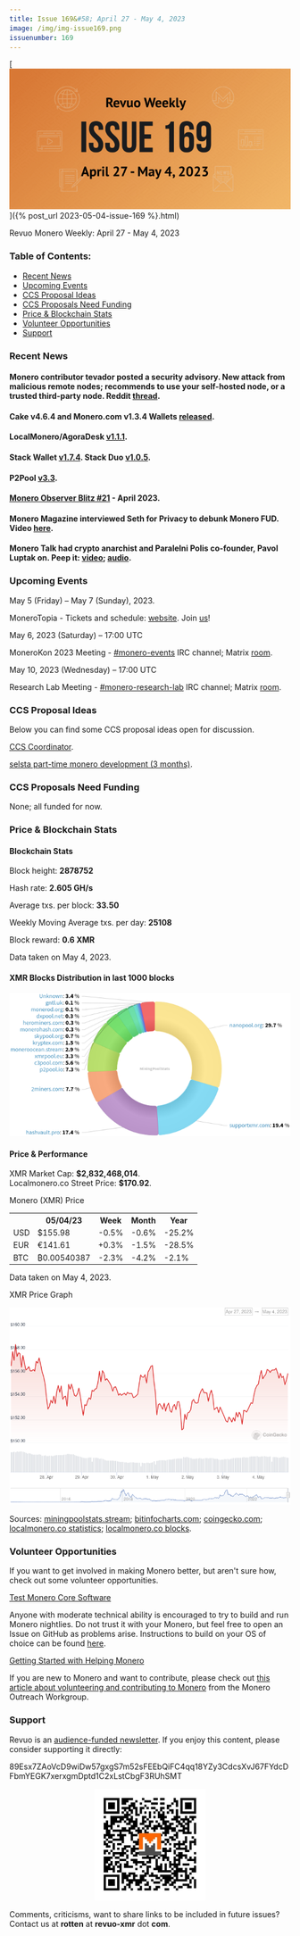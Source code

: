 ```yaml
---
title: Issue 169&#58; April 27 - May 4, 2023
image: /img/img-issue169.png
issuenumber: 169
---
```

[<img src="/img/img-issue169.png" alt="Revuo Monero Weekly #169 Slide" class="img-lead">]({% post_url 2023-05-04-issue-169 %}.html)

<p class="text-lead">Revuo Monero Weekly: April 27 - May 4, 2023</p>
<!--more-->

<h3>Table of Contents:</h3>
<ul class="contents">
    <li><a href="#news">Recent News</a></li>
    <li><a href="#events">Upcoming Events</a></li>
    <li><a href="#ideas">CCS Proposal Ideas</a></li>
    <li><a href="#proposals">CCS Proposals Need Funding</a></li>
    <li><a href="#stats">Price & Blockchain Stats</a></li>
    <li><a href="#volunteer">Volunteer Opportunities</a></li>
    <li><a href="#support">Support</a></li>
</ul>

<h3 id="news">Recent News</h3>

<div class="newsbyte">
    <h4>Monero contributor tevador posted a security advisory. New attack from malicious remote nodes; recommends to use your self-hosted node, or a trusted third-party node. Reddit <a href="https://teddit.adminforge.de/r/Monero/comments/134jbdt/security_advisory_new_attack_from_malicious/" target="_blank">thread</a>.</h4>
</div>

<div class="newsbyte">
    <h4>Cake v4.6.4 and Monero.com v1.3.4 Wallets <a href="https://github.com/cake-tech/cake_wallet/releases/tag/v4.6.4" target="_blank">released</a>.</h4>
</div>

<div class="newsbyte">
    <h4>LocalMonero/AgoraDesk <a href="https://github.com/AgoraDesk-LocalMonero/agoradesk-app-foss/releases/tag/v1.1.1" target="_blank">v1.1.1</a>.</h4>
</div>

<div class="newsbyte">
    <h4>Stack Wallet <a href="https://github.com/cypherstack/stack_wallet/releases/tag/build_165" target="_blank">v1.7.4</a>. Stack Duo <a href="https://github.com/cypherstack/stack_duo/releases/tag/build_008" target="_blank">v1.0.5</a>.</h4>
</div>

<div class="newsbyte">
    <h4>P2Pool <a href="https://github.com/SChernykh/p2pool/releases/tag/v3.3" target="_blank">v3.3</a>.</h4>
</div>

<div class="newsbyte">
    <h4><a href="https://monero.observer/monero-observer-blitz-april-2023/" target="_blank">Monero Observer Blitz #21</a> - April 2023.</h4>
</div>

<div class="newsbyte">
    <h4>Monero Magazine interviewed Seth for Privacy to debunk Monero FUD. Video <a href="https://piped.adminforge.de/watch?v=vW9H6VIONWM" target="_blank">here</a>.</h4>
</div>

<div class="newsbyte">
    <h4>Monero Talk had crypto anarchist and Paralelni Polis co-founder, Pavol Luptak on. Peep it: <a href="https://piped.adminforge.de/watch?v=ohOFzquZIeA" target="_blank">video</a>; <a href="https://www.monerotalk.live/maximize-your-freedom-living-globally-w-pavol-luptak" target="_blank">audio</a>.</h4>
</div>

<h3 id="events">Upcoming Events</h3>

<div class="event">
    <p class="date">May 5 (Friday) – May 7 (Sunday), 2023.</p>
    <p>MoneroTopia - Tickets and schedule: <a href="https://monerotopia.com/" target="_blank">website</a>. Join <a href="https://piped.adminforge.de/watch?v=GcJiaPmldhQ" target="_blank">us</a>!</p>
</div>

<div class="event">
    <p class="date" markdown="1">May 6, 2023 (Saturday) – 17:00 UTC</p>
    <p markdown="1">MoneroKon 2023 Meeting - <a href="irc://irc.libera.chat/#monero-events" target="_blank">#monero-events</a> IRC channel; Matrix <a href="https://matrix.to/#/#monero-events:monero.social" target="_blank">room</a>.</p>
</div>

<div class="event">
    <p class="date" markdown="1">May 10, 2023 (Wednesday) – 17:00 UTC</p>
    <p markdown="1">Research Lab Meeting - <a href="irc://irc.libera.chat/#monero-research-lab" target="_blank">#monero-research-lab</a> IRC channel; Matrix <a href="https://matrix.to/#/#monero-research-lab:monero.social" target="_blank">room</a>.</p>
</div>

<h3 id="ideas">CCS Proposal Ideas</h3>

<p>Below you can find some CCS proposal ideas open for discussion.</p>

<div class="proposal">
<p><a href="https://repo.getmonero.org/monero-project/ccs-proposals/-/merge_requests/385" target="_blank">CCS Coordinator</a>.</p>
</div>

<div class="proposal">
<p><a href="https://repo.getmonero.org/monero-project/ccs-proposals/-/merge_requests/386" target="_blank">selsta part-time monero development (3 months)</a>.</p>
</div>

<h3 id="proposals">CCS Proposals Need Funding</h3>

<p>None; all funded for now.</p>

<h3 id="stats">Price & Blockchain Stats</h3>

<h4 class="stat">Blockchain Stats</h4>

<div class="bcstats">
    <p>Block height: <b>2878752</b></p>
    <p>Hash rate: <b>2.605 GH/s</b></p>
    <p>Average txs. per block: <b>33.50</b></p>
    <p>Weekly Moving Average txs. per day: <b>25108</b></p>
    <p>Block reward: <b>0.6 XMR</b></p>
</div>
<p class="note">Data taken on May 4, 2023.</p>

<h4 class="stat">XMR Blocks Distribution in last 1000 blocks</h4>
<p><img src="/img/hashrate-pool-distribution-0504.png" alt="Hashrate Pool Distribution Pie Chart"/></p>

<h4 class="stat" id="price-stat">Price & Performance</h4>

<div class="price-intro">XMR Market Cap: <b>$2,832,468,014</b>.<br/>Localmonero.co Street Price: <b>$170.92</b>.</div>

<p class="table-title">Monero (XMR) Price</p>
<table class="price-table">
  <tr class="row1">
    <th></th>
    <th>05/04/23</th>
    <th>Week</th>
    <th>Month</th>
    <th>Year</th>
  </tr>
  <tr>
    <td data-th="XMR to">USD</td>
    <td data-th="05/04/23">$155.98</td>
    <td data-th="Week" class="red">-0.5%</td>
    <td data-th="Month" class="red">-0.6%</td>
    <td data-th="Year" class="red">-25.2%</td>
  </tr>
  <tr class="row3">
    <td data-th="XMR to">EUR</td>
    <td data-th="05/04/23">€141.61</td>
    <td data-th="Week" class="red">+0.3%</td>
    <td data-th="Month" class="red">-1.5%</td>
    <td data-th="Year" class="red">-28.5%</td>
  </tr>
  <tr>
    <td data-th="XMR to">BTC</td>
    <td data-th="05/04/23">₿0.00540387</td>
    <td data-th="Week" class="red">-2.3%</td>
    <td data-th="Month" class="red">-4.2%</td>
    <td data-th="Year" class="red">-2.1%</td>
  </tr>
</table>
<p class="note">Data taken on May 4, 2023.</p>

<p class="table-title">XMR Price Graph</p>

![XMR Price Graph 04/27/23-05/04/23](/img/weekly-chart-0504.png "XMR Price Graph 04/27/23-05/04/23")

Sources: <a href="https://miningpoolstats.stream/monero" target="_blank">miningpoolstats.stream</a>; <a href="https://bitinfocharts.com/monero/" target="_blank">bitinfocharts.com</a>; <a href="https://www.coingecko.com/en/coins/monero" target="_blank">coingecko.com</a>; <a href="https://localmonero.co/statistics" target="_blank">localmonero.co statistics</a>; <a href="https://localmonero.co/blocks" target="_blank">localmonero.co blocks</a>.

<h3 id="volunteer">Volunteer Opportunities</h3>

<p>If you want to get involved in making Monero better, but aren't sure how, check out some volunteer opportunities.</p>

<div class="newsbyte">
    <p class="date"><a href="https://github.com/monero-project/monero" target="_blank">Test Monero Core Software</a></p>
    <p>Anyone with moderate technical ability is encouraged to try to build and run Monero nightlies. Do not trust it with your Monero, but feel free to open an Issue on GitHub as problems arise. Instructions to build on your OS of choice can be found <a href="https://github.com/monero-project/monero#compiling-monero-from-source" target="_blank">here</a>. </p>
</div>

<div class="newsbyte">
    <p class="date"><a href="https://github.com/monero-project/monero" target="_blank">Getting Started with Helping Monero</a></p>
    <p>If you are new to Monero and want to contribute, please check out <a href="https://www.monerooutreach.org/stories/getting-started-helping-monero.php" target="_blank">this article about volunteering and contributing to Monero</a> from the Monero Outreach Workgroup. </p>
</div>

<h3 id="support">Support</h3>

<p markdown="1">Revuo is an <a href="https://revuo-xmr.com/support/">audience-funded newsletter</a>. If you enjoy this content, please consider supporting it directly:</p>

<p class="address" markdown="1">89Esx7ZAoVcD9wiDw57gxgS7m52sFEEbQiFC4qq18YZy3CdcsXvJ67FYdcDFbmYEGK7xerxgmDptd1C2xLstCbgF3RUhSMT</p>

<p><center><a href="monero:89Esx7ZAoVcD9wiDw57gxgS7m52sFEEbQiFC4qq18YZy3CdcsXvJ67FYdcDFbmYEGK7xerxgmDptd1C2xLstCbgF3RUhSMT" class="qr"><img src="/img/donate-monero.jpg" style="max-width: 200px;"/></a></center></p>

Comments, criticisms, want to share links to be included in future issues? Contact us at **rotten** at **revuo-xmr** dot **com**.
